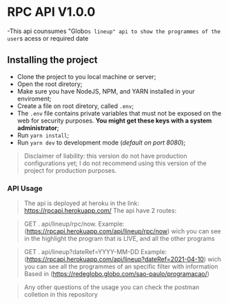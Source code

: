 # RPC API V1.0.0

-This api counsumes "Globo`s lineup" api to show the programmes of the user`s acess or required date

## Installing the project

- Clone the project to you local machine or server;
- Open the root diretory;
- Make sure you have NodeJS, NPM, and YARN installed in your enviroment;
- Create a file on root diretory, called `.env`;
- The `.env` file contains private variables that must not be exposed on the web for security purposes. **You might get these keys with a system administrator**;
- Run `yarn install`;
- Run `yarn dev` to development mode (_default on port 8080_);

> Disclaimer of liability: this version do not have production configurations yet; I do not recommend using this version of the project for production purposes.

### API Usage

> The api is deployed at heroku in the link: https://rpcapi.herokuapp.com/
> The api have 2 routes:

> GET . api/lineup/rpc/now.  Example:(https://rpcapi.herokuapp.com/api/lineup/rpc/now) wich you can see in the highlight the program that is LIVE, and all the other programs 


> GET . api/lineup?dateRef=YYYY-MM-DD Example: (https://rpcapi.herokuapp.com/api/lineup?dateRef=2021-04-10)  wich you can see all the programmes of an specific filter with information Based in (https://redeglobo.globo.com/sao-paulo/programacao/)

> Any other questions of the usage  you can check the postman colletion in this repository

